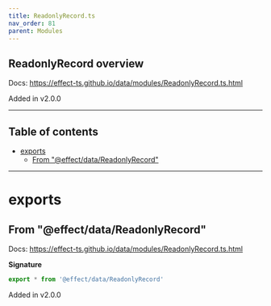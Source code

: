 ```yaml
---
title: ReadonlyRecord.ts
nav_order: 81
parent: Modules
---
```


## ReadonlyRecord overview

Docs: https://effect-ts.github.io/data/modules/ReadonlyRecord.ts.html

Added in v2.0.0

---

<h2 class="text-delta">Table of contents</h2>

- [exports](#exports)
  - [From "@effect/data/ReadonlyRecord"](#from-effectdatareadonlyrecord)

---

# exports

## From "@effect/data/ReadonlyRecord"

Docs: https://effect-ts.github.io/data/modules/ReadonlyRecord.ts.html

**Signature**

```ts
export * from '@effect/data/ReadonlyRecord'
```

Added in v2.0.0
